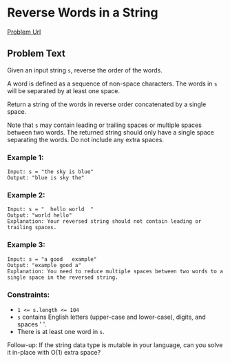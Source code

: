 # Reverse Words in a String

[Problem Url](https://leetcode.com/problems/reverse-words-in-a-string/)

## Problem Text

Given an input string `s`, reverse the order of the words.

A word is defined as a sequence of non-space characters. The words in `s` will be separated by at least one space.

Return a string of the words in reverse order concatenated by a single space.

Note that `s` may contain leading or trailing spaces or multiple spaces between two words. 
The returned string should only have a single space separating the words. Do not include any extra spaces.

### Example 1:

```
Input: s = "the sky is blue"
Output: "blue is sky the"
```

### Example 2:

```
Input: s = "  hello world  "
Output: "world hello"
Explanation: Your reversed string should not contain leading or trailing spaces.
```

### Example 3:

```
Input: s = "a good   example"
Output: "example good a"
Explanation: You need to reduce multiple spaces between two words to a single space in the reversed string.
```

### Constraints:

- `1 <= s.length <= 104`
- `s` contains English letters (upper-case and lower-case), digits, and spaces ' '.
- There is at least one word in `s`.



Follow-up: If the string data type is mutable in your language, can you solve it in-place with O(1) extra space?

